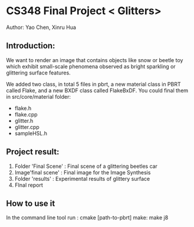CS348 Final Project < Glitters> 
===============
Author: Yao Chen, Xinru Hua


Introduction:
--------------
We want to render an image that contains objects like snow or beetle toy which exhibit small-scale phenomena observed as bright sparkling or glittering surface features.

We added two class, in total 5 files in pbrt, a new material class in PBRT called Flake, and a new BXDF class called FlakeBxDF. 
You could final them in src/core/material folder:
* flake.h
* flake.cpp
* glitter.h
* glitter.cpp
* sampleHSL.h

Project result:
--------------------

1. Folder 'Final Scene' : Final scene of a glittering beetles car
2. Image'final scene' : Final image for the Image Synthesis 
3. Folder 'results' : Experimental results of glittery surface
4. FInal report

How to use it
-------------
In the command line tool
run : cmake  [path-to-pbrt]
make: make j8





